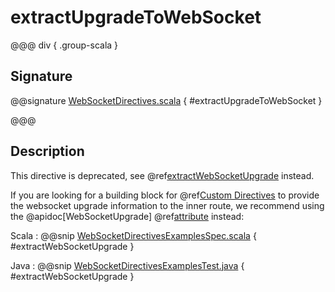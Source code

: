 # extractUpgradeToWebSocket

@@@ div { .group-scala }

## Signature

@@signature [WebSocketDirectives.scala](/http/src/main/scala/akka/http/scaladsl/server/directives/WebSocketDirectives.scala) { #extractUpgradeToWebSocket }

@@@

## Description

This directive is deprecated, see @ref[extractWebSocketUpgrade](extractWebSocketUpgrade.md) instead.

If you are looking for a building block for @ref[Custom Directives](../custom-directives.md) to provide the websocket upgrade information to the inner route,
we recommend using the @apidoc[WebSocketUpgrade] @ref[attribute](../../../common/http-model.md#attributes) instead:

Scala
:  @@snip [WebSocketDirectivesExamplesSpec.scala](/docs/src/test/scala/docs/http/scaladsl/server/directives/WebSocketDirectivesExamplesSpec.scala) { #extractWebSocketUpgrade }

Java
:  @@snip [WebSocketDirectivesExamplesTest.java](/docs/src/test/java/docs/http/javadsl/server/directives/WebSocketDirectivesExamplesTest.java) { #extractWebSocketUpgrade }
